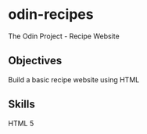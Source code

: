 # odin-recipes
The Odin Project - Recipe Website

## Objectives
Build a basic recipe website using HTML

## Skills
HTML 5